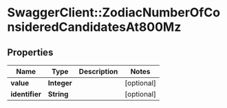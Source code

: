 # SwaggerClient::ZodiacNumberOfConsideredCandidatesAt800Mz

## Properties
Name | Type | Description | Notes
------------ | ------------- | ------------- | -------------
**value** | **Integer** |  | [optional] 
**identifier** | **String** |  | [optional] 

